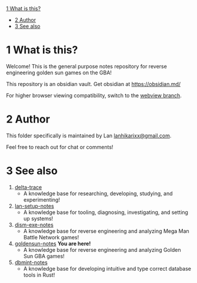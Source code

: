 
[1 What is this?](#1-what-is-this)
- [2 Author](#2-author)
- [3 See also](#3-see-also)


# 1 What is this?

Welcome! This is the general purpose notes repository for reverse engineering golden sun games on the GBA!

This repository is an obsidian vault. Get obsidian at https://obsidian.md/

For higher browser viewing compatibility, switch to the [webview branch](https://github.com/FutureFractal/goldensun-notes/tree/webview/lan).

# 2 Author

This folder specifically is maintained by Lan <lanhikarixx@gmail.com>. 

Feel free to reach out for chat or comments!

# 3 See also

1. [delta-trace](https://github.com/deltatraced/delta-trace/tree/webview)
	- A knowledge base for researching, developing, studying, and experimenting!
2. [lan-setup-notes](https://github.com/LanHikari22/lan-setup-notes/tree/webview)
	- A knowledge base for tooling, diagnosing, investigating, and setting up systems!
3. [dism-exe-notes](https://github.com/dism-exe/dism-exe-notes/tree/webview/lan)
	- A knowledge base for reverse engineering and analyzing Mega Man Battle Network games!
4. [goldensun-notes](https://github.com/FutureFractal/goldensun-notes/tree/webview/lan) **You are here!**
	- A knowledge base for reverse engineering and analyzing Golden Sun GBA games!
5. [dbmint-notes](https://github.com/dbmint/dbmint-notes/tree/webview)
	- A knowledge base for developing intuitive and type correct database tools in Rust!

